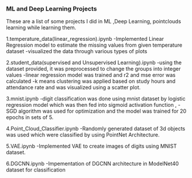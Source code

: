 <h3>ML and Deep Learning Projects</h3>
These are a list of some projects I did in ML ,Deep Learning, pointclouds learning while learning them.

1.temperature_data(linear_regression).ipynb
-Implemented Linear Regression model to estimate the missing values from given temperature dataset
-visualized the data through various types of plots



2.student_data(supervised and Unsupervised Learning).ipynb
-using the dataset provided, it was preprocessed to change the groups into integer values
-linear regression model was trained and r2 and mse error was calculated
-k means clustering was applied based on study hours and attendance rate and was visualized using a scatter plot.


3.mnist.ipynb
-digit classification was done using mnist dataset by logistic regression model which was then fed into sigmoid activation function ,
-SGD algorithm was used for optimization and the model was trained for 20 epochs in sets of 5.

4.Point_Cloud_Classifier.ipynb
-Randomly generated dataset of 3d objects was used which were classified by using PointNet Architecture.

5.VAE.ipynb
-Implemented VAE to create images of digits using MNIST dataset.

6.DGCNN.ipynb
-Impementation of DGCNN architecture in ModelNet40 dataset for classification
